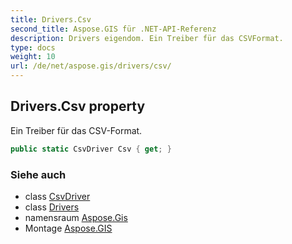 ```yaml
---
title: Drivers.Csv
second_title: Aspose.GIS für .NET-API-Referenz
description: Drivers eigendom. Ein Treiber für das CSVFormat.
type: docs
weight: 10
url: /de/net/aspose.gis/drivers/csv/
---
```

## Drivers.Csv property

Ein Treiber für das CSV-Format.

```csharp
public static CsvDriver Csv { get; }
```

### Siehe auch

* class [CsvDriver](../../../aspose.gis.formats.csv/csvdriver/)
* class [Drivers](../)
* namensraum [Aspose.Gis](../../drivers/)
* Montage [Aspose.GIS](../../../)


